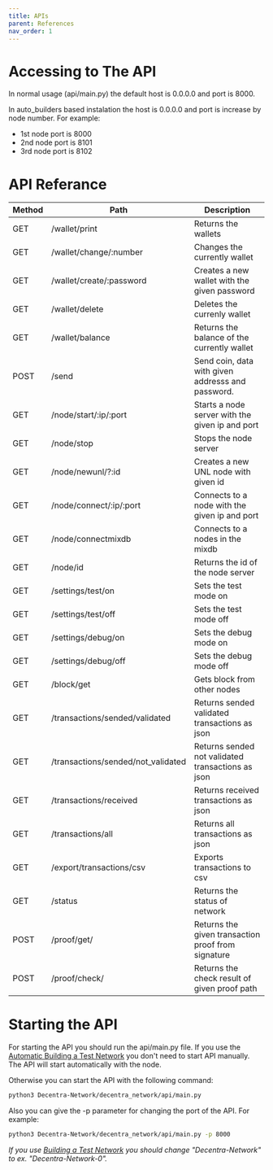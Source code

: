 ```yaml
---
title: APIs
parent: References
nav_order: 1
---
```


# Accessing to The API

In normal usage (api/main.py) the default host is 0.0.0.0 and port is 8000.

In auto_builders based instalation the host is 0.0.0.0 and port is
increase by node number. For example:

- 1st node port is 8000
- 2nd node port is 8101
- 3rd node port is 8102

# API Referance

| Method | Path                               | Description                                        |
| ------ | ---------------------------------- | -------------------------------------------------- |
| GET    | /wallet/print                      | Returns the wallets                                |
| GET    | /wallet/change/:number             | Changes the currently wallet                       |
| GET    | /wallet/create/:password           | Creates a new wallet with the given password       |
| GET    | /wallet/delete                     | Deletes the currenly wallet                        |
| GET    | /wallet/balance                    | Returns the balance of the currently wallet        |
| POST   | /send                              | Send coin, data with given addresss and password.  |
| GET    | /node/start/:ip/:port              | Starts a node server with the given ip and port    |
| GET    | /node/stop                         | Stops the node server                              |
| GET    | /node/newunl/?:id                  | Creates a new UNL node with given id               |
| GET    | /node/connect/:ip/:port            | Connects to a node with the given ip and port      |
| GET    | /node/connectmixdb                 | Connects to a nodes in the mixdb                   |
| GET    | /node/id                           | Returns the id of the node server                  |
| GET    | /settings/test/on                  | Sets the test mode on                              |
| GET    | /settings/test/off                 | Sets the test mode off                             |
| GET    | /settings/debug/on                 | Sets the debug mode on                             |
| GET    | /settings/debug/off                | Sets the debug mode off                            |
| GET    | /block/get                         | Gets block from other nodes                        |
| GET    | /transactions/sended/validated     | Returns sended validated transactions as json      |
| GET    | /transactions/sended/not_validated | Returns sended not validated transactions as json  |
| GET    | /transactions/received             | Returns received transactions as json              |
| GET    | /transactions/all                  | Returns all transactions as json                   |
| GET    | /export/transactions/csv           | Exports transactions to csv                        |
| GET    | /status                            | Returns the status of network                      |
| POST   | /proof/get/                        | Returns the given transaction proof from signature |
| POST   | /proof/check/                      | Returns the check result of given proof path       |

# Starting the API

For starting the API you should run the api/main.py file. If you use the [Automatic Building a Test Network](https://docs.decentranetwork.net/building_a_test_network/automatic.html) you don't need to start API manually. The API will start automatically with the node.

Otherwise you can start the API with the following command:

```bash
python3 Decentra-Network/decentra_network/api/main.py
```

Also you can give the -p parameter for changing the port of the API. For example:

```bash
python3 Decentra-Network/decentra_network/api/main.py -p 8000
```

_If you use [Building a Test Network](https://docs.decentranetwork.net/building_a_test_network/) you should change "Decentra-Network" to ex. "Decentra-Network-0"._
